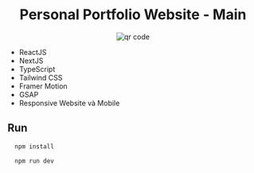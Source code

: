 <div align="center">
  <h1>Personal Portfolio Website - Main</h1>  
</div>  

<div align="center"> 
  <img src="https://genqrcode.com/embedded?style=3&inner_eye_style=0&outer_eye_style=0&logo=e98933a6d0bd2229a47c94c971e1a58d&color=%23000000FF&background_color=%23FFFFFFFF&inner_eye_color=%23000000&outer_eye_color=%23000000&imageformat=svg&language=vn&frame_style=0&frame_text=SCAN%20ME&frame_color=%23000000&invert_colors=false&gradient_style=0&gradient_color_start=%23FF0000&gradient_color_end=%237F007F&gradient_start_offset=5&gradient_end_offset=95&stl_type=1&logo_remove_background=null&stl_size=100&stl_qr_height=1.5&stl_base_height=2&stl_qr_magnet_type=3&stl_qr_magnet_count=0&type=0&text=https%3A%2F%2Fprsonal-portfolio-main.vercel.app%2F&width=200&height=200&bordersize=2" alt="qr code" />
</div>  
 
- ReactJS  
- NextJS
- TypeScript 
- Tailwind CSS 
- Framer Motion  
- GSAP
- Responsive Website và Mobile 
  
## Run
 
```bash
  npm install
```
```bash
  npm run dev
```
